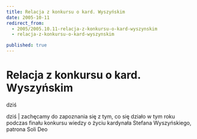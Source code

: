 ```yaml
---
title: Relacja z konkursu o kard. Wyszyńskim
date: 2005-10-11
redirect_from: 
  - 2005/2005.10.11-relacja-z-konkursu-o-kard-wyszynskim
  - relacja-z-konkursu-o-kard-wyszynskim

published: true
---
```




# Relacja z konkursu o kard. Wyszyńskim

<time>dziś</time>

dziś | zachęcamy do zapoznania się z tym, co się działo w tym roku podczas finału konkursu wiedzy o życiu kardynała Stefana Wyszyńskiego, patrona Soli Deo

<!--CONTENT FROM OLD SERVER (jos before 2013): dziś | zachęcamy do zapoznania się z tym, co się działo w tym roku podczas finału konkursu wiedzy o życiu kardynała Stefana Wyszyńskiego, patrona Soli Deo
-->

<!--{{json:{"created_date":"2005-10-11 13:32:53","publish_down":"0000-00-00 00:00:00","id":"252"}}}-->
